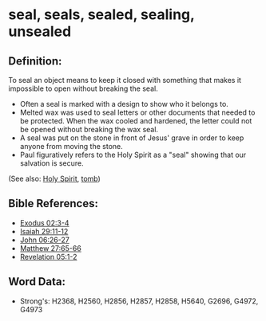 # seal, seals, sealed, sealing, unsealed #

## Definition: ##

To seal an object means to keep it closed with something that makes it impossible to open without breaking the seal.

* Often a seal is marked with a design to show who it belongs to. 
* Melted wax was used to seal letters or other documents that needed to be protected. When the wax cooled and hardened, the letter could not be opened without breaking the wax seal.
* A seal was put on the stone in front of Jesus' grave in order to keep anyone from moving the stone.
* Paul figuratively refers to the Holy Spirit as a "seal" showing that our salvation is secure.

(See also: [Holy Spirit](../kt/holyspirit.md), [tomb](../other/tomb.md))

## Bible References: ##

* [Exodus 02:3-4](rc://en/tn/help/exo/02/03)
* [Isaiah 29:11-12](rc://en/tn/help/isa/29/11)
* [John 06:26-27](rc://en/tn/help/jhn/06/26)
* [Matthew 27:65-66](rc://en/tn/help/mat/27/65)
* [Revelation 05:1-2](rc://en/tn/help/rev/05/01)

## Word Data: ##

* Strong's: H2368, H2560, H2856, H2857, H2858, H5640, G2696, G4972, G4973
